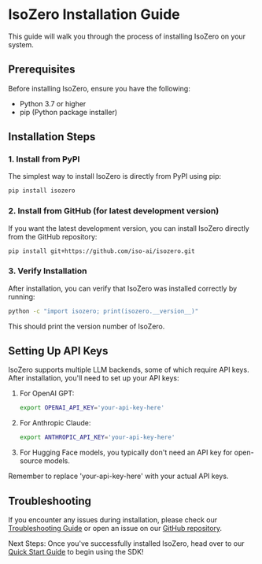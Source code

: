 # IsoZero Installation Guide

This guide will walk you through the process of installing IsoZero on your system.

## Prerequisites

Before installing IsoZero, ensure you have the following:

- Python 3.7 or higher
- pip (Python package installer)

## Installation Steps

### 1. Install from PyPI

The simplest way to install IsoZero is directly from PyPI using pip:

```bash
pip install isozero
```

### 2. Install from GitHub (for latest development version)

If you want the latest development version, you can install IsoZero directly from the GitHub repository:

```bash
pip install git+https://github.com/iso-ai/isozero.git
```

### 3. Verify Installation

After installation, you can verify that IsoZero was installed correctly by running:

```bash
python -c "import isozero; print(isozero.__version__)"
```

This should print the version number of IsoZero.

## Setting Up API Keys

IsoZero supports multiple LLM backends, some of which require API keys. After installation, you'll need to set up your API keys:

1. For OpenAI GPT:
   ```bash
   export OPENAI_API_KEY='your-api-key-here'
   ```

2. For Anthropic Claude:
   ```bash
   export ANTHROPIC_API_KEY='your-api-key-here'
   ```

3. For Hugging Face models, you typically don't need an API key for open-source models.

Remember to replace 'your-api-key-here' with your actual API keys.

## Troubleshooting

If you encounter any issues during installation, please check our [Troubleshooting Guide](./Troubleshooting) or open an issue on our [GitHub repository](https://github.com/iso-ai/isozero/issues).

Next Steps: Once you've successfully installed IsoZero, head over to our [Quick Start Guide](./Quick-Start) to begin using the SDK!